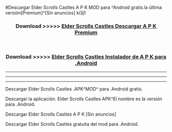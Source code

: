 #Descargar Elder Scrolls Castles  A P K MOD para ^Android gratis.la última versión[Premium]^[Sin anuncios] ki3j1



<div align="center">
<h3>Download >>>>> <a href="https://es-web.web.app/?es= Elder Scrolls Castles ">Elder Scrolls Castles  Descargar A P K Premium</a></h3><br>

<h3>Download >>>>> <a href="https://es-web.web.app/?es= Elder Scrolls Castles ">Elder Scrolls Castles  Instalador de A P K para .Android</a></h3>
</div>


----------------------------------------------------------

----------------------------------------------------------

----------------------------------------------------------

Descargar Elder Scrolls Castles  .APK^MOD^ para .Android gratis.

Descargar la aplicación. Elder Scrolls Castles  APK^El nombre es la versión para .Android.

Descargar Elder Scrolls Castles  A P K [Sin anuncios]

Descargar Elder Scrolls Castles  gratuita del mod para .Android.